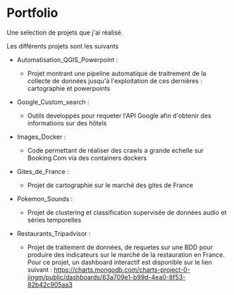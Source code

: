 # Portfolio
Une selection de projets que j'ai réalisé.

Les différents projets sont les suivants
- Automatisation_QGIS_Powerpoint :
    - Projet montrant une pipeline automatique de traitrement de la collecte de données
    jusqu'à l'exploitation de ces dernières : cartographie et powerpoints
  
- Google_Custom_search :
    - Outils developpés pour requeter l'API Google afin d'obtenir des informations
    sur des hôtels
    
- Images_Docker :
    - Code permettant de réaliser des crawls a grande echelle sur Booking.Com via 
    des containers dockers

- Gites_de_France : 
    - Projet de cartographie sur le marché des gites de France

- Pokemon_Sounds : 
    - Projet de clustering et classification supervisée de données audio et séries temporelles

- Restaurants_Tripadvisor : 
    - Projet de traitement de données, de requetes sur une BDD pour produire des indicateurs
    sur le marché de la restauration en France.
    Pour ce projet, un dashboard interactif est disponible sur le lien suivant :
    https://charts.mongodb.com/charts-project-0-jingm/public/dashboards/63a709e1-b99d-4ea0-8f53-82b42c905aa3
